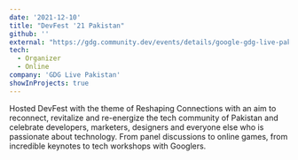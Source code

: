 ```yaml
---
date: '2021-12-10'
title: "DevFest '21 Pakistan"
github: ''
external: "https://gdg.community.dev/events/details/google-gdg-live-pakistan-presents-gdg-live-pakistan-devfest-2021/"
tech:
  - Organizer
  - Online
company: 'GDG Live Pakistan'
showInProjects: true
---
```


Hosted DevFest with the theme of Reshaping Connections with an aim to reconnect, revitalize and re-energize the tech community of Pakistan and celebrate developers, marketers, designers and everyone else who is passionate about technology. From panel discussions to online games, from incredible keynotes to tech workshops with Googlers.